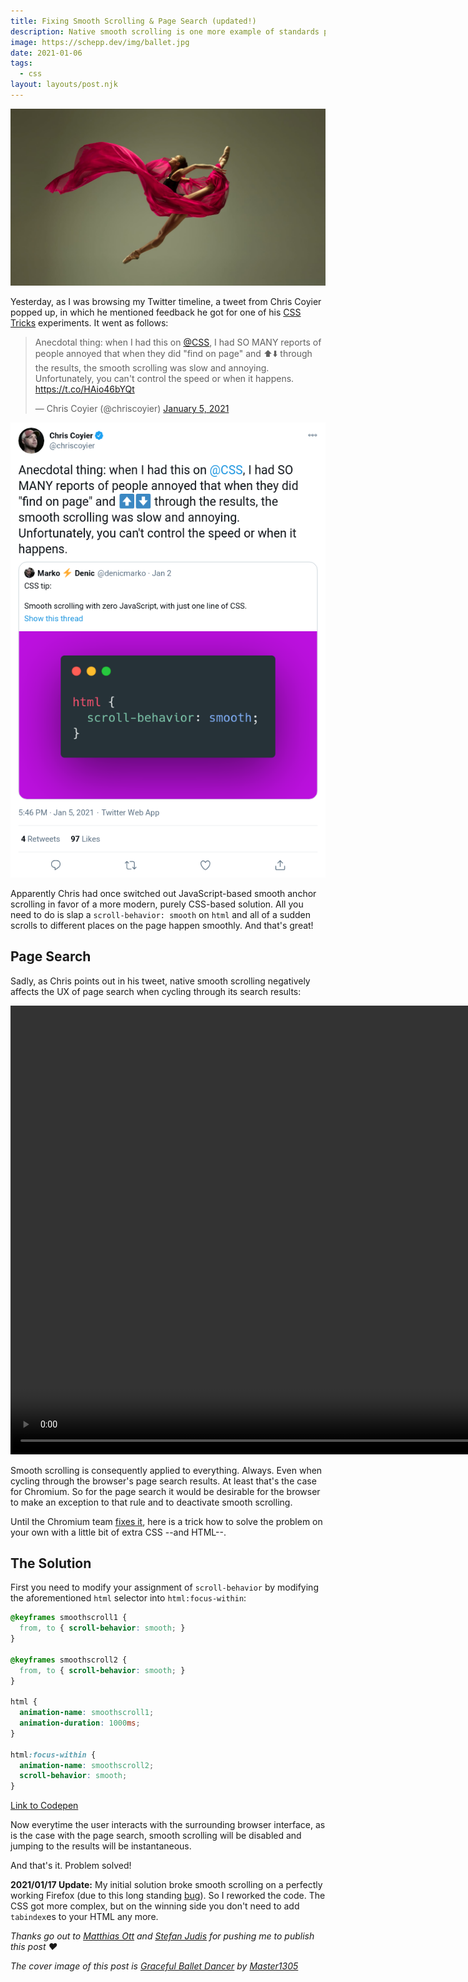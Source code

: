 ```yaml
---
title: Fixing Smooth Scrolling & Page Search (updated!)
description: Native smooth scrolling is one more example of standards paving the cow path by declaring a wide-spread practice officially a thing&#58; being able to smoothly scroll the viewport to another part of a page without the user losing their orientation. As good at it is, though, it also has an undesired side effect on the browser's built-in page search. This posts shows what the problem is and how to solve it.
image: https://schepp.dev/img/ballet.jpg
date: 2021-01-06
tags:
  - css
layout: layouts/post.njk
---
```

![](/img/ballet.jpg)

Yesterday, as I was browsing my Twitter timeline, a tweet from Chris Coyier popped up, in which he mentioned feedback he got for one of his [CSS Tricks](https://css-tricks.com/) experiments. It went as follows:

<blockquote class="twitter-tweet"><p lang="en" dir="ltr">Anecdotal thing: when I had this on <a href="https://twitter.com/css?ref_src=twsrc%5Etfw">@CSS</a>, I had SO MANY reports of people annoyed that when they did &quot;find on page&quot; and ⬆️⬇️ through the results, the smooth scrolling was slow and annoying. Unfortunately, you can&#39;t control the speed or when it happens. <a href="https://t.co/HAio46bYQt">https://t.co/HAio46bYQt</a></p>&mdash; Chris Coyier (@chriscoyier) <a href="https://twitter.com/chriscoyier/status/1346513455516426242?ref_src=twsrc%5Etfw">January 5, 2021</a></blockquote> <script async src="https://platform.twitter.com/widgets.js" charset="utf-8"></script>

<noscript>
    <img src="/img/twitter-chris-coyer-smooth-scrolling-page-search.png" alt="Screenshot of Chris Coyier's tweet">
</noscript>

Apparently Chris had once switched out JavaScript-based smooth anchor scrolling in favor of a more modern, purely CSS-based solution. All you need to do is slap a `scroll-behavior: smooth` on `html` and all of a sudden scrolls to different places on the page happen smoothly. And that's great!

## Page Search

Sadly, as Chris points out in his tweet, native smooth scrolling negatively affects the UX of page search when cycling through its search results:

<video width="1128" height="718" autoplay muted loop>
  <source src="/img/smooth-scroll-page-search.mp4" type="video/mp4">
</video>

Smooth scrolling is consequently applied to everything. Always. Even when cycling through the browser's page search results. At least that's the case for Chromium. So for the page search it would be desirable for the browser to make an exception to that rule and to deactivate smooth scrolling.

Until the Chromium team [fixes it](https://bugs.chromium.org/p/chromium/issues/detail?id=866694), here is a trick how to solve the problem on your own with a little bit of extra CSS --and HTML--.

## The Solution

First you need to modify your assignment of `scroll-behavior` by modifying the aforementioned `html` selector into `html:focus-within`:

```css
@keyframes smoothscroll1 {
  from, to { scroll-behavior: smooth; }
}

@keyframes smoothscroll2 {
  from, to { scroll-behavior: smooth; }
}

html {
  animation-name: smoothscroll1;
  animation-duration: 1000ms;
}

html:focus-within {
  animation-name: smoothscroll2;
  scroll-behavior: smooth;
}
```

[Link to Codepen](https://codepen.io/Schepp/pen/wvzNLJz)

Now everytime the user interacts with the surrounding browser interface, as is the case with the page search, smooth scrolling will be disabled and jumping to the results will be instantaneous.

And that's it. Problem solved!

**2021/01/17 Update:** My initial solution broke smooth scrolling on a perfectly working Firefox (due to this long standing [bug](https://bugzilla.mozilla.org/show_bug.cgi?id=308064)). So I reworked the code. The CSS got more complex, but on the winning side you don't need to add `tabindex`es to your HTML any more.

_Thanks go out to [Matthias Ott](https://matthiasott.com/) and [Stefan Judis](https://www.stefanjudis.com/) for pushing me to publish this post ❤_

_The cover image of this post is [Graceful Ballet Dancer](https://www.shutterstock.com/de/image-photo/graceful-ballet-dancer-classic-ballerina-dancing-1412088299) by [Master1305](https://www.shutterstock.com/de/g/Master1305)_
